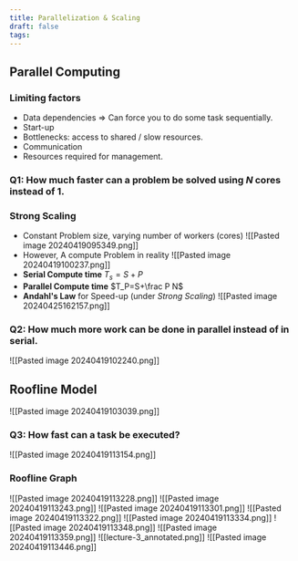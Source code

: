 ```yaml
---
title: Parallelization & Scaling
draft: false
tags:
---
```

## Parallel Computing
### Limiting factors 
- Data dependencies => Can force you to do some task sequentially. 
- Start-up 
- Bottlenecks: access to shared / slow resources. 
- Communication
- Resources required for management. 
### Q1: How much faster can a problem be solved using $N$ cores instead of 1. 
### Strong Scaling 
- Constant Problem size, varying number of workers (cores)
	![[Pasted image 20240419095349.png]]
- However, A compute Problem in reality
![[Pasted image 20240419100237.png]]
- **Serial Compute time**
	$T_s=S+P$
- **Parallel Compute time**
	$T_P=S+\frac P N$
- **Andahl's Law** for Speed-up (under *Strong Scaling*)
	![[Pasted image 20240425162157.png]]
	
### Q2: How much more work can be done in parallel instead of in serial. 
![[Pasted image 20240419102240.png]]

## Roofline Model
![[Pasted image 20240419103039.png]]
### Q3: How fast can a task be executed? 
![[Pasted image 20240419113154.png]]
### Roofline Graph
![[Pasted image 20240419113228.png]]
![[Pasted image 20240419113243.png]]
![[Pasted image 20240419113301.png]]
![[Pasted image 20240419113322.png]]
![[Pasted image 20240419113334.png]]
![[Pasted image 20240419113348.png]]
![[Pasted image 20240419113359.png]]
![[lecture-3_annotated.png]]
![[Pasted image 20240419113446.png]]